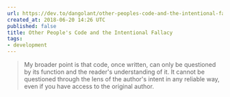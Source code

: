 ```yaml
---
url: https://dev.to/dangolant/other-peoples-code-and-the-intentional-fallacy-5djd
created_at: 2018-06-20 14:26 UTC
published: false
title: Other People's Code and the Intentional Fallacy
tags:
- development
---
```


<blockquote>My broader point is that code, once written, can only be questioned by its function and the reader's understanding of it. It cannot be questioned through the lens of the author's intent in any reliable way, even if you have access to the original author.</blockquote>
